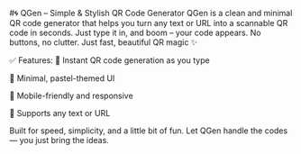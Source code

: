 #🌀 QGen – Simple & Stylish QR Code Generator
QGen is a clean and minimal QR code generator that helps you turn any text or URL into a scannable QR code in seconds.
Just type it in, and boom – your code appears. No buttons, no clutter. Just fast, beautiful QR magic ✨

✅ Features:
🧠 Instant QR code generation as you type

🎨 Minimal, pastel-themed UI

📱 Mobile-friendly and responsive

🔗 Supports any text or URL

Built for speed, simplicity, and a little bit of fun.
Let QGen handle the codes — you just bring the ideas.
